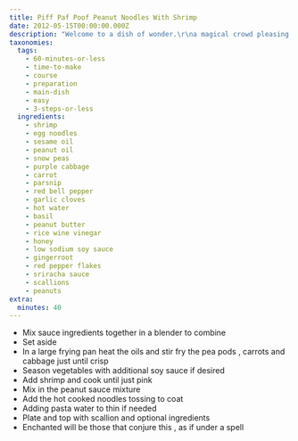 ```yaml
---
title: Piff Paf Poof Peanut Noodles With Shrimp
date: 2012-05-15T00:00:00.000Z
description: "Welcome to a dish of wonder.\r\na magical crowd pleasing meal that’s a synch to make.\r\nget out the cauldron, toss in the enticing array of ingredients and watch the goblins eat it up as if under a spell.\r\ncreated for rsc #18 http://www.food.com/bb/viewtopic.zsp?t=374011&postdays=0&postorder=asc&start=0"
taxonomies:
  tags:
    - 60-minutes-or-less
    - time-to-make
    - course
    - preparation
    - main-dish
    - easy
    - 3-steps-or-less
  ingredients:
    - shrimp
    - egg noodles
    - sesame oil
    - peanut oil
    - snow peas
    - purple cabbage
    - carrot
    - parsnip
    - red bell pepper
    - garlic cloves
    - hot water
    - basil
    - peanut butter
    - rice wine vinegar
    - honey
    - low sodium soy sauce
    - gingerroot
    - red pepper flakes
    - sriracha sauce
    - scallions
    - peanuts
extra:
  minutes: 40
---
```

 - Mix sauce ingredients together in a blender to combine
 - Set aside
 - In a large frying pan heat the oils and stir fry the pea pods , carrots and cabbage just until crisp
 - Season vegetables with additional soy sauce if desired
 - Add shrimp and cook until just pink
 - Mix in the peanut sauce mixture
 - Add the hot cooked noodles tossing to coat
 - Adding pasta water to thin if needed
 - Plate and top with scallion and optional ingredients
 - Enchanted will be those that conjure this , as if under a spell
